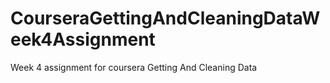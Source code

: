 # CourseraGettingAndCleaningDataWeek4Assignment
Week 4 assignment for coursera Getting And Cleaning Data
